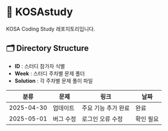 # 🚀 KOSAstudy
KOSA Coding Study 레포지토리입니다.

## 🗂️ Directory Structure

- **ID** : 스터디 참가자 식별
- **Week** : 스터디 주차별 문제 폴더
- **Solution** : 각 주차별 문제 풀이 파일

| 분류       | 문제        | 링크               | 날짜     |
|------------|-------------|--------------------|----------|
| 2025-04-30 | 업데이트    | 주요 기능 추가 완료 | 완료     |
| 2025-05-01 | 버그 수정   | 로그인 오류 수정    | 확인 필요 |
